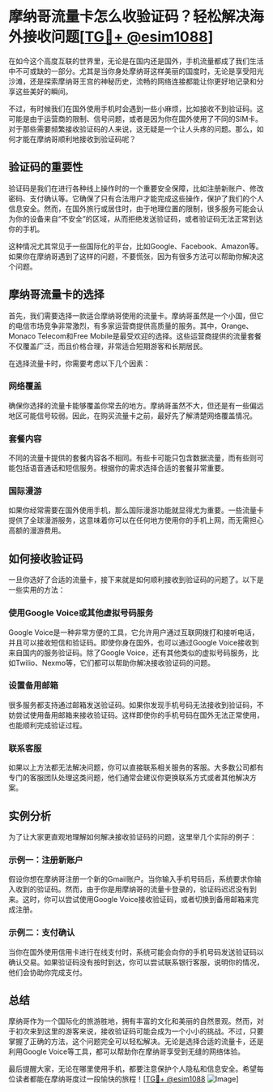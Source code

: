 # 摩纳哥流量卡怎么收验证码？轻松解决海外接收问题[[TG💪+ @esim1088](https://t.me/s/esim1088)]

在如今这个高度互联的世界里，无论是在国内还是国外，手机流量都成了我们生活中不可或缺的一部分。尤其是当你身处摩纳哥这样美丽的国度时，无论是享受阳光沙滩，还是探索摩纳哥王宫的神秘历史，流畅的网络连接都能让你更好地记录和分享这些美好的瞬间。

不过，有时候我们在国外使用手机时会遇到一些小麻烦，比如接收不到验证码。这可能是由于运营商的限制、信号问题，或者是因为你在国外使用了不同的SIM卡。对于那些需要频繁接收验证码的人来说，这无疑是一个让人头疼的问题。那么，如何才能在摩纳哥顺利地接收到验证码呢？

## 验证码的重要性

验证码是我们在进行各种线上操作时的一个重要安全保障，比如注册新账户、修改密码、支付确认等。它确保了只有合法用户才能完成这些操作，保护了我们的个人信息安全。然而，在国外旅行或居住时，由于地理位置的限制，很多服务可能会认为你的设备来自“不安全”的区域，从而拒绝发送验证码，或者验证码无法正常到达你的手机。

这种情况尤其常见于一些国际化的平台，比如Google、Facebook、Amazon等。如果你在摩纳哥遇到了这样的问题，不要慌张，因为有很多方法可以帮助你解决这个问题。

## 摩纳哥流量卡的选择

首先，我们需要选择一款适合摩纳哥使用的流量卡。摩纳哥虽然是一个小国，但它的电信市场竞争非常激烈，有多家运营商提供高质量的服务。其中，Orange、Monaco Telecom和Free Mobile是最受欢迎的选择。这些运营商提供的流量套餐不仅覆盖广泛，而且价格合理，非常适合短期游客和长期居民。

在选择流量卡时，你需要考虑以下几个因素：

### 网络覆盖

确保你选择的流量卡能够覆盖你常去的地方。摩纳哥虽然不大，但还是有一些偏远地区可能信号较弱。因此，在购买流量卡之前，最好先了解清楚网络覆盖情况。

### 套餐内容

不同的流量卡提供的套餐内容各不相同。有些卡可能只包含数据流量，而有些则可能包括语音通话和短信服务。根据你的需求选择合适的套餐非常重要。

### 国际漫游

如果你经常需要在国外使用手机，那么国际漫游功能就显得尤为重要。一些流量卡提供了全球漫游服务，这意味着你可以在任何地方使用你的手机上网，而无需担心高额的漫游费用。

## 如何接收验证码

一旦你选好了合适的流量卡，接下来就是如何顺利接收到验证码的问题了。以下是一些实用的方法：

### 使用Google Voice或其他虚拟号码服务

Google Voice是一种非常方便的工具，它允许用户通过互联网拨打和接听电话，并且可以接收短信和验证码。即使你身在国外，也可以通过Google Voice接收到来自国内的服务验证码。除了Google Voice，还有其他类似的虚拟号码服务，比如Twilio、Nexmo等，它们都可以帮助你解决接收验证码的问题。

### 设置备用邮箱

很多服务都支持通过邮箱发送验证码。如果你发现手机号码无法接收到验证码，不妨尝试使用备用邮箱来接收验证码。这样即使你的手机号码在国外无法正常使用，也能顺利完成验证过程。

### 联系客服

如果以上方法都无法解决问题，你可以直接联系相关服务的客服。大多数公司都有专门的客服团队处理这类问题，他们通常会建议你更换联系方式或者其他解决方案。

## 实例分析

为了让大家更直观地理解如何解决接收验证码的问题，这里举几个实际的例子：

### 示例一：注册新账户

假设你想在摩纳哥注册一个新的Gmail账户。当你输入手机号码后，系统要求你输入收到的验证码。然而，由于你是用摩纳哥的流量卡登录的，验证码迟迟没有到来。这时，你可以尝试使用Google Voice接收验证码，或者切换到备用邮箱来完成注册。

### 示例二：支付确认

当你在国外使用信用卡进行在线支付时，系统可能会向你的手机号码发送验证码以确认交易。如果验证码没有按时到达，你可以尝试联系银行客服，说明你的情况，他们会协助你完成支付。

## 总结

摩纳哥作为一个国际化的旅游胜地，拥有丰富的文化和美丽的自然景观。然而，对于初次来到这里的游客来说，接收验证码可能会成为一个小小的挑战。不过，只要掌握了正确的方法，这个问题完全可以轻松解决。无论是选择合适的流量卡，还是利用Google Voice等工具，都可以帮助你在摩纳哥享受到无缝的网络体验。

最后提醒大家，无论在哪里使用手机，都要注意保护个人隐私和信息安全。希望每位读者都能在摩纳哥度过一段愉快的旅程！[[TG💪+ @esim1088](https://t.me/s/esim1088) ![Image](https://i.postimg.cc/4NQfJmqS/Snipaste-2025-05-13-00-14-12.png)]